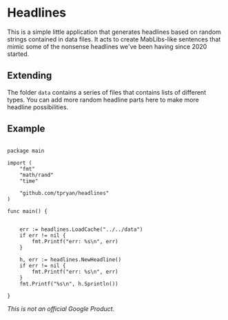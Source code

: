 # Headlines

This is a simple little application that generates headlines based on random
strings contained in data files. It acts to create MabLibs-like sentences
that mimic some of the nonsense headlines we've been having since 2020 started. 

## Extending
The folder `data` contains a series of files that contains lists of different
types. You can add more random headline parts here to make more headline
possibilities.  

## Example

``` golang

package main

import (
	"fmt"
	"math/rand"
	"time"

	"github.com/tpryan/headlines"
)

func main() {


	err := headlines.LoadCache("../../data")
	if err != nil {
		fmt.Printf("err: %s\n", err)
	}

	h, err := headlines.NewHeadline()
	if err != nil {
		fmt.Printf("err: %s\n", err)
	}
	fmt.Printf("%s\n", h.Sprintln())

}
```

_This is not an official Google Product._
